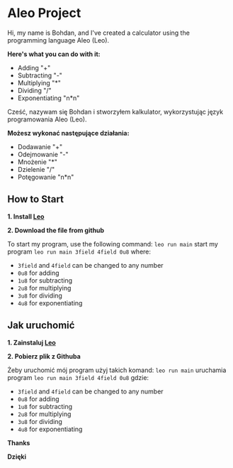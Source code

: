 # Aleo Project

Hi, my name is Bohdan, and I've created a calculator using the programming language Aleo (Leo).

**Here's what you can do with it:**
- Adding "+"
- Subtracting "-"
- Multiplying "*"
- Dividing "/"
- Exponentiating "n*n"

Cześć, nazywam się Bohdan i stworzyłem kalkulator, wykorzystując język programowania Aleo (Leo).

**Możesz wykonać następujące działania:**
- Dodawanie "+"
- Odejmowanie "-"
- Mnożenie "*"
- Dzielenie "/"
- Potęgowanie "n*n"

## How to Start

**1. Install [Leo](https://developer.aleo.org/leo/installation/)**

**2. Download the file from github**

To start my program, use the following command:
```leo run main``` start my program
```leo run main 3field 4field 0u8``` where:
 - ```3field``` and ```4field``` can be changed to any number
 - ```0u8``` for adding
 - ```1u8``` for subtracting
 - ```2u8``` for multiplying
 - ```3u8``` for dividing
 - ```4u8``` for exponentiating


## Jak uruchomić

**1. Zainstaluj [Leo](https://developer.aleo.org/leo/installation/)**

**2. Pobierz plik z Githuba**

Żeby uruchomić mój program użyj takich komand:
```leo run main``` uruchamia program
```leo run main 3field 4field 0u8``` gdzie:
 - ```3field``` and ```4field``` can be changed to any number
 - ```0u8``` for adding
 - ```1u8``` for subtracting
 - ```2u8``` for multiplying
 - ```3u8``` for dividing
 - ```4u8``` for exponentiating

**Thanks**

**Dzięki**




